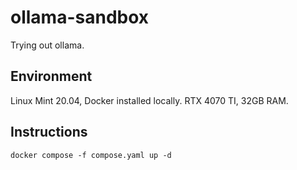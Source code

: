 # ollama-sandbox
Trying out ollama.

## Environment
Linux Mint 20.04, Docker installed locally. RTX 4070 TI, 32GB RAM.

## Instructions
```
docker compose -f compose.yaml up -d
```